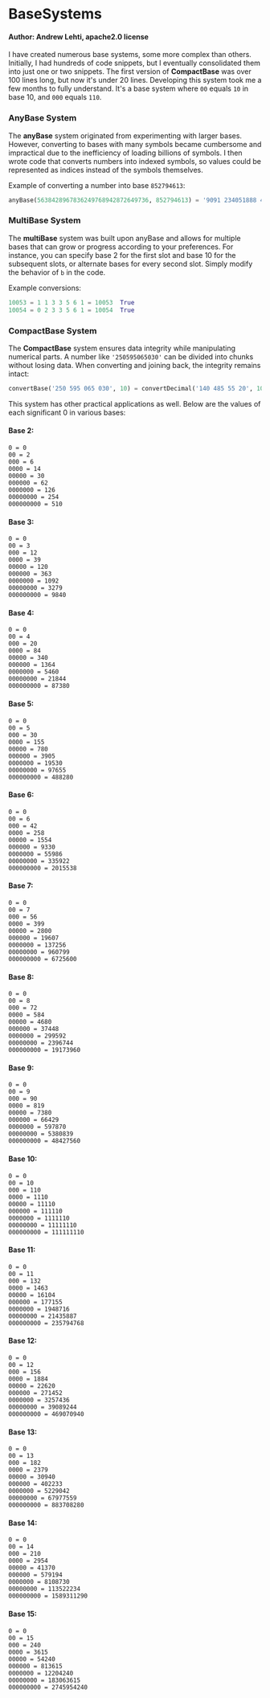 # BaseSystems
#### Author: Andrew Lehti, apache2.0 license

I have created numerous base systems, some more complex than others. Initially, I had hundreds of code snippets, but I eventually consolidated them into just one or two snippets. The first version of **CompactBase** was over 100 lines long, but now it's under 20 lines. Developing this system took me a few months to fully understand. It's a base system where `00` equals `10` in base 10, and `000` equals `110`.

### AnyBase System
The **anyBase** system originated from experimenting with larger bases. However, converting to bases with many symbols became cumbersome and impractical due to the inefficiency of loading billions of symbols. I then wrote code that converts numbers into indexed symbols, so values could be represented as indices instead of the symbols themselves.

Example of converting a number into base `852794613`:

```python
anyBase(5638428967836249768942872649736, 852794613) = '9091 234051888 405375402 125093311'
```

### MultiBase System
The **multiBase** system was built upon anyBase and allows for multiple bases that can grow or progress according to your preferences. For instance, you can specify base 2 for the first slot and base 10 for the subsequent slots, or alternate bases for every second slot. Simply modify the behavior of `b` in the code.

Example conversions:

```python
10053 = 1 1 3 3 5 6 1 = 10053  True
10054 = 0 2 3 3 5 6 1 = 10054  True
```

### CompactBase System
The **CompactBase** system ensures data integrity while manipulating numerical parts. A number like `'250595065030'` can be divided into chunks without losing data. When converting and joining back, the integrity remains intact:

```python
convertBase('250 595 065 030', 10) = convertDecimal('140 485 55 20', 10) = '250 595 065 030', and joined again: '250595065030'
```

This system has other practical applications as well. Below are the values of each significant 0 in various bases:

#### Base 2:
```plaintext
0 = 0
00 = 2
000 = 6
0000 = 14
00000 = 30
000000 = 62
0000000 = 126
00000000 = 254
000000000 = 510
```

#### Base 3:
```plaintext
0 = 0
00 = 3
000 = 12
0000 = 39
00000 = 120
000000 = 363
0000000 = 1092
00000000 = 3279
000000000 = 9840
```

#### Base 4:
```plaintext
0 = 0
00 = 4
000 = 20
0000 = 84
00000 = 340
000000 = 1364
0000000 = 5460
00000000 = 21844
000000000 = 87380
```

#### Base 5:
```plaintext
0 = 0
00 = 5
000 = 30
0000 = 155
00000 = 780
000000 = 3905
0000000 = 19530
00000000 = 97655
000000000 = 488280
```

#### Base 6:
```plaintext
0 = 0
00 = 6
000 = 42
0000 = 258
00000 = 1554
000000 = 9330
0000000 = 55986
00000000 = 335922
000000000 = 2015538
```

#### Base 7:
```plaintext
0 = 0
00 = 7
000 = 56
0000 = 399
00000 = 2800
000000 = 19607
0000000 = 137256
00000000 = 960799
000000000 = 6725600
```

#### Base 8:
```plaintext
0 = 0
00 = 8
000 = 72
0000 = 584
00000 = 4680
000000 = 37448
0000000 = 299592
00000000 = 2396744
000000000 = 19173960
```

#### Base 9:
```plaintext
0 = 0
00 = 9
000 = 90
0000 = 819
00000 = 7380
000000 = 66429
0000000 = 597870
00000000 = 5380839
000000000 = 48427560
```

#### Base 10:
```plaintext
0 = 0
00 = 10
000 = 110
0000 = 1110
00000 = 11110
000000 = 111110
0000000 = 1111110
00000000 = 11111110
000000000 = 111111110
```

#### Base 11:
```plaintext
0 = 0
00 = 11
000 = 132
0000 = 1463
00000 = 16104
000000 = 177155
0000000 = 1948716
00000000 = 21435887
000000000 = 235794768
```

#### Base 12:
```plaintext
0 = 0
00 = 12
000 = 156
0000 = 1884
00000 = 22620
000000 = 271452
0000000 = 3257436
00000000 = 39089244
000000000 = 469070940
```

#### Base 13:
```plaintext
0 = 0
00 = 13
000 = 182
0000 = 2379
00000 = 30940
000000 = 402233
0000000 = 5229042
00000000 = 67977559
000000000 = 883708280
```

#### Base 14:
```plaintext
0 = 0
00 = 14
000 = 210
0000 = 2954
00000 = 41370
000000 = 579194
0000000 = 8108730
00000000 = 113522234
000000000 = 1589311290
```

#### Base 15:
```plaintext
0 = 0
00 = 15
000 = 240
0000 = 3615
00000 = 54240
000000 = 813615
0000000 = 12204240
00000000 = 183063615
000000000 = 2745954240
```
